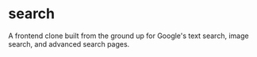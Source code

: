 # search

A frontend clone built from the ground up for Google's text search, image search, and advanced search pages.
